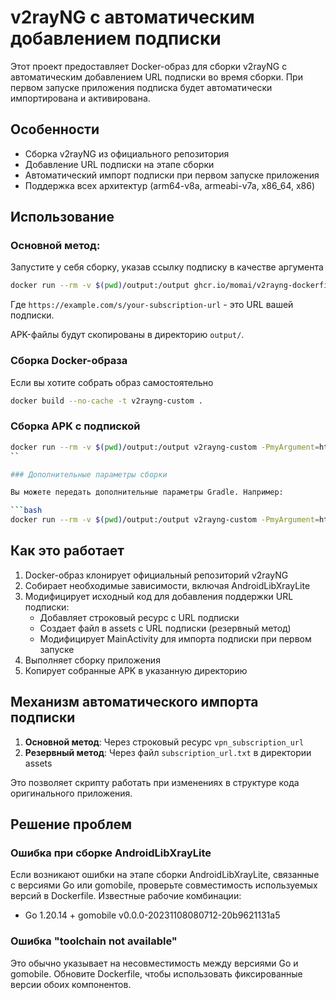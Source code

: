 # v2rayNG с автоматическим добавлением подписки

Этот проект предоставляет Docker-образ для сборки v2rayNG с автоматическим добавлением URL подписки во время сборки. При первом запуске приложения подписка будет автоматически импортирована и активирована.

## Особенности

- Сборка v2rayNG из официального репозитория
- Добавление URL подписки на этапе сборки
- Автоматический импорт подписки при первом запуске приложения
- Поддержка всех архитектур (arm64-v8a, armeabi-v7a, x86_64, x86)

## Использование

### Основной метод:

Запустите у себя сборку, указав ссылку подписку в качестве аргумента
```bash
docker run --rm -v $(pwd)/output:/output ghcr.io/momai/v2rayng-dockerfile:latest -PmyArgument=https://example.com/s/your-subscription-url
```

Где `https://example.com/s/your-subscription-url` - это URL вашей подписки.

APK-файлы будут скопированы в директорию `output/`.


### Сборка Docker-образа
Если вы хотите собрать образ самостоятельно

```bash
docker build --no-cache -t v2rayng-custom .
```

### Сборка APK с подпиской

```bash
docker run --rm -v $(pwd)/output:/output v2rayng-custom -PmyArgument=https://example.com/s/your-subscription-url
``

### Дополнительные параметры сборки

Вы можете передать дополнительные параметры Gradle. Например:

```bash
docker run --rm -v $(pwd)/output:/output v2rayng-custom -PmyArgument=https://example.com/s/your-subscription-url --stacktrace --info --console=plain
```

## Как это работает

1. Docker-образ клонирует официальный репозиторий v2rayNG
2. Собирает необходимые зависимости, включая AndroidLibXrayLite
3. Модифицирует исходный код для добавления поддержки URL подписки:
   - Добавляет строковый ресурс с URL подписки
   - Создает файл в assets с URL подписки (резервный метод)
   - Модифицирует MainActivity для импорта подписки при первом запуске
4. Выполняет сборку приложения
5. Копирует собранные APK в указанную директорию

## Механизм автоматического импорта подписки

1. **Основной метод**: Через строковый ресурс `vpn_subscription_url`
2. **Резервный метод**: Через файл `subscription_url.txt` в директории assets

Это позволяет скрипту работать при изменениях в структуре кода оригинального приложения.

## Решение проблем

### Ошибка при сборке AndroidLibXrayLite

Если возникают ошибки на этапе сборки AndroidLibXrayLite, связанные с версиями Go или gomobile,
проверьте совместимость используемых версий в Dockerfile. Известные рабочие комбинации:

- Go 1.20.14 + gomobile v0.0.0-20231108080712-20b9621131a5

### Ошибка "toolchain not available"

Это обычно указывает на несовместимость между версиями Go и gomobile. Обновите Dockerfile,
чтобы использовать фиксированные версии обоих компонентов.

